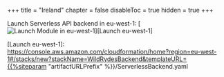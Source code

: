 +++
title = "Ireland"
chapter = false
disableToc = true
hidden = true
+++

Launch Serverless API backend in eu-west-1: [![Launch Module in eu-west-1](http://docs.aws.amazon.com/AWSCloudFormation/latest/UserGuide/images/cloudformation-launch-stack-button.png)][Launch eu-west-1]

[Launch eu-west-1]: https://console.aws.amazon.com/cloudformation/home?region=eu-west-1#/stacks/new?stackName=WildRydesBackend&templateURL={{%siteparam "artifactURLPrefix" %}}/ServerlessBackend.yaml

